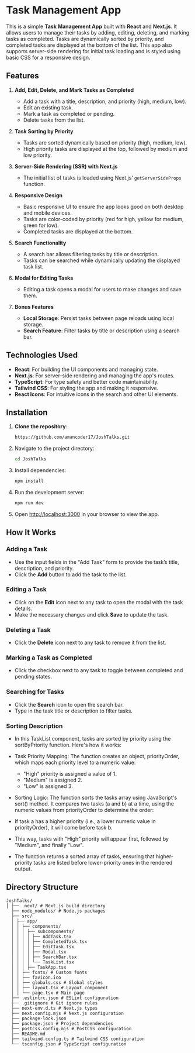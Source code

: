 # Task Management App

This is a simple **Task Management App** built with **React** and **Next.js**. It allows users to manage their tasks by adding, editing, deleting, and marking tasks as completed. Tasks are dynamically sorted by priority, and completed tasks are displayed at the bottom of the list. This app also supports server-side rendering for initial task loading and is styled using basic CSS for a responsive design.

## Features

1. **Add, Edit, Delete, and Mark Tasks as Completed**
   - Add a task with a title, description, and priority (high, medium, low).
   - Edit an existing task.
   - Mark a task as completed or pending.
   - Delete tasks from the list.

2. **Task Sorting by Priority**
   - Tasks are sorted dynamically based on priority (high, medium, low).
   - High priority tasks are displayed at the top, followed by medium and low priority.

3. **Server-Side Rendering (SSR) with Next.js**
   - The initial list of tasks is loaded using Next.js’ `getServerSideProps` function.

4. **Responsive Design**
   - Basic responsive UI to ensure the app looks good on both desktop and mobile devices.
   - Tasks are color-coded by priority (red for high, yellow for medium, green for low).
   - Completed tasks are displayed at the bottom.

5. **Search Functionality**
   - A search bar allows filtering tasks by title or description.
   - Tasks can be searched while dynamically updating the displayed task list.

6. **Modal for Editing Tasks**
   - Editing a task opens a modal for users to make changes and save them.

7. **Bonus Features**
   - **Local Storage**: Persist tasks between page reloads using local storage.
   - **Search Feature**: Filter tasks by title or description using a search bar.

## Technologies Used

- **React**: For building the UI components and managing state.
- **Next.js**: For server-side rendering and managing the app's routes.
- **TypeScript**: For type safety and better code maintainability.
- **Tailwind CSS**: For styling the app and making it responsive.
- **React Icons**: For intuitive icons in the search and other UI elements.

## Installation

1. **Clone the repository**:
   ```bash
   https://github.com/amancoder17/JoshTalks.git

2. Navigate to the project directory:

    ```bash
    cd JoshTalks
    ```

3. Install dependencies:

    ```bash
    npm install
    ```

4. Run the development server:

    ```bash
    npm run dev
    ```

5. Open [http://localhost:3000](http://localhost:3000) in your browser to view the app.

## How It Works

### Adding a Task

- Use the input fields in the "Add Task" form to provide the task’s title, description, and priority.
- Click the **Add** button to add the task to the list.

### Editing a Task

- Click on the **Edit** icon next to any task to open the modal with the task details.
- Make the necessary changes and click **Save** to update the task.

### Deleting a Task

- Click the **Delete** icon next to any task to remove it from the list.

### Marking a Task as Completed

- Click the checkbox next to any task to toggle between completed and pending states.

### Searching for Tasks

- Click the **Search** icon to open the search bar.
- Type in the task title or description to filter tasks.


### Sorting Description
- In this TaskList component, tasks are sorted by priority using the sortByPriority function. Here's how it works:

- Task Priority Mapping: The function creates an object, priorityOrder, which maps each priority level to a numeric value:
   - "High" priority is assigned a value of 1.
   - "Medium" is assigned 2.
   - "Low" is assigned 3.

- Sorting Logic: The function sorts the tasks array using JavaScript's sort() method. It compares two tasks (a and b) at a time, using the numeric values from priorityOrder to determine the order:

- If task a has a higher priority (i.e., a lower numeric value in priorityOrder), it will come before task b.
- This way, tasks with "High" priority will appear first, followed by "Medium", and finally "Low".
- The function returns a sorted array of tasks, ensuring that higher-priority tasks are listed before lower-priority ones in the rendered output.

## Directory Structure
    JoshTalks/ 
    │ ├── .next/ # Next.js build directory 
      ├── node_modules/ # Node.js packages 
      ├── src/ 
      │ ├── app/ 
      │ │ ├── components/ 
      │ │ │ ├── subcomponents/ 
      │ │ │ │ ├── AddTask.tsx 
      │ │ │ │ ├── CompletedTask.tsx 
      │ │ │ │ ├── EditTask.tsx 
      │ │ │ │ ├── Modal.tsx 
      │ │ │ │ ├── SearchBar.tsx 
      │ │ │ │ └── TaskList.tsx 
      │ │ │ ├── TaskApp.tsx 
      │ │ ├── fonts/ # Custom fonts 
      │ │ ├── favicon.ico 
      │ │ ├── globals.css # Global styles 
      │ │ ├── layout.tsx # Layout component 
      │ │ └── page.tsx # Main page 
      ├── .eslintrc.json # ESLint configuration 
      ├── .gitignore # Git ignore rules 
      ├── next-env.d.ts # Next.js types 
      ├── next.config.mjs # Next.js configuration 
      ├── package-lock.json 
      ├── package.json # Project dependencies 
      ├── postcss.config.mjs # PostCSS configuration 
      ├── README.md 
      ├── tailwind.config.ts # Tailwind CSS configuration 
      └── tsconfig.json # TypeScript configuration



